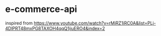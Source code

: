 # e-commerce-api
inspired from https://www.youtube.com/watch?v=rMiRZ1iRC0A&list=PLj-4DlPRT48mxPG8TAXOH4qqQ1ijuERO4&index=2